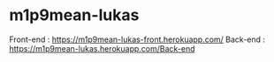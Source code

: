 # m1p9mean-lukas

Front-end : https://m1p9mean-lukas-front.herokuapp.com/
Back-end : https://m1p9mean-lukas.herokuapp.com/Back-end  
